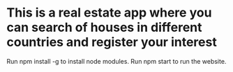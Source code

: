 # This is a real estate app where you can search of houses in different countries and register your interest

Run npm install -g to install node modules.
Run npm start to run the website.

